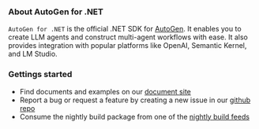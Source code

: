 ### About AutoGen for .NET

`AutoGen for .NET` is the official .NET SDK for [AutoGen](https://github.com/microsoft/autogen). It enables you to create LLM agents and construct multi-agent workflows with ease. It also provides integration with popular platforms like OpenAI, Semantic Kernel, and LM Studio.

### Gettings started

- Find documents and examples on our [document site](https://microsoft.github.io/autogen-for-net/)
- Report a bug or request a feature by creating a new issue in our [github repo](https://github.com/microsoft/autogen)
- Consume the nightly build package from one of the [nightly build feeds](https://microsoft.github.io/autogen-for-net/articles/Installation.html#nighly-build)
